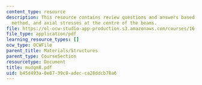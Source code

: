 ```yaml
---
content_type: resource
description: This resource contains review questions and answers based on Macaulay's
  method, and axial stresses at the centre of the beams.
file: https://ol-ocw-studio-app-production.s3.amazonaws.com/courses/16-01-unified-engineering-i-ii-iii-iv-fall-2005-spring-2006/b45d493a0e8739c8adecca28ddcb78a6_mudgm8.pdf
file_type: application/pdf
learning_resource_types: []
ocw_type: OCWFile
parent_title: Materials/Structures
parent_type: CourseSection
resourcetype: Document
title: mudgm8.pdf
uid: b45d493a-0e87-39c8-adec-ca28ddcb78a6
---
```

